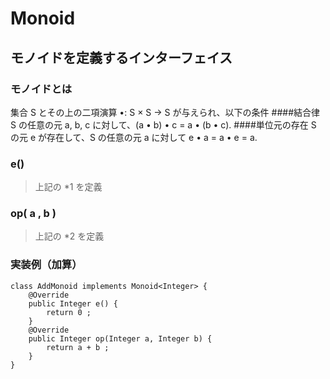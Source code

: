 # Monoid
## モノイドを定義するインターフェイス

### モノイドとは
集合 S とその上の二項演算 •: S × S → S が与えられ、以下の条件
####結合律
S の任意の元 a, b, c に対して、(a • b) • c = a • (b • c).
####単位元の存在
S の元 e が存在して、S の任意の元 a に対して e • a = a • e = a.
### e()
> 上記の *1 を定義

### op( a , b )
> 上記の *2 を定義

### 実装例（加算）
```
class AddMonoid implements Monoid<Integer> {
    @Override
    public Integer e() {
        return 0 ;
    }
    @Override
    public Integer op(Integer a, Integer b) {
        return a + b ;
    }
}
```
